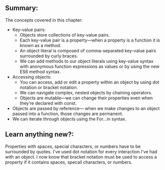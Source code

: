 ## Summary:
The concepts covered in this chapter:

* Key-value pairs:
    * Objects store collections of key-value pairs.
    * Each key-value pair is a property—when a property is a function it is known as a method.
    * An object literal is composed of comma-separated key-value pairs surrounded by curly braces.
    * We can add methods to our object literals using key-value syntax with anonymous function expressions as values or by using the new ES6 method syntax.
* Accessing objects:
    * You can access, add or edit a property within an object by using dot notation or bracket notation.
    * We can navigate complex, nested objects by chaining operators.
    * Objects are mutable—we can change their properties even when they’re declared with const.
* Objects are passed by reference— when we make changes to an object passed into a function, those changes are permanent.
* We can iterate through objects using the For...in syntax.

## Learn anything new?:
Properties with spaces, special characters, or numbers have to be surrounded by quotes.
I've used dot notation for every interaction I've had with an object. I now know that bracket notation must be used to access a property if it contains spaces, specail characters, or numbers.